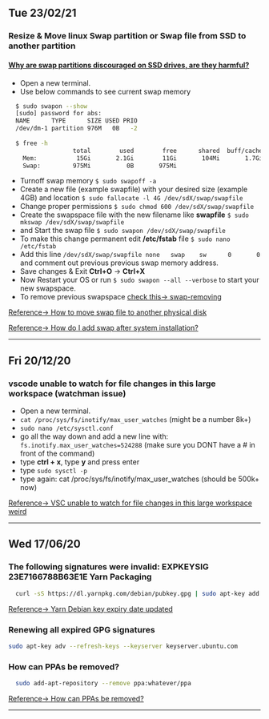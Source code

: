 ## Tue 23/02/21
### Resize & Move linux **Swap partition** or **Swap file** from **SSD** to another partition
#### [Why are swap partitions discouraged on SSD drives, are they harmful?](https://askubuntu.com/questions/652337/why-are-swap-partitions-discouraged-on-ssd-drives-are-they-harmful)
- Open a new terminal.
- Use below commands to see current swap memory
```sh
  $ sudo swapon --show
  [sudo] password for abs: 
  NAME      TYPE      SIZE USED PRIO
  /dev/dm-1 partition 976M   0B   -2
  
  $ free -h
                  total        used        free      shared  buff/cache   available
    Mem:           15Gi       2.1Gi        11Gi       104Mi       1.7Gi        13Gi
    Swap:         975Mi          0B       975Mi
```
- Turnoff swap memory `$ sudo swapoff -a`
- Create a new file (example swapfile) with your desired size (example 4GB) and location `$ sudo fallocate -l 4G /dev/sdX/swap/swapfile`
- Change proper permissions `$ sudo chmod 600 /dev/sdX/swap/swapfile`
- Create the swapspace file with the new filename like **swapfile** `$ sudo mkswap /dev/sdX/swap/swapfile`
- and Start the swap file `$ sudo swapon /dev/sdX/swap/swapfile`
- To make this change permanent edit **/etc/fstab** file `$ sudo nano /etc/fstab`
- Add this line `/dev/sdX/swap/swapfile none   swap    sw      0       0` and comment out previous previous swap memory address.
- Save changes & Exit **Ctrl+O** -> **Ctrl+X**
- Now Restart your OS or run `$ sudo swapon --all --verbose` to start your new swapspace.
- To remove previous swapspace [check this-> swap-removing](https://web.mit.edu/rhel-doc/5/RHEL-5-manual/Deployment_Guide-en-US/s1-swap-removing.html)

[Reference-> How to move swap file to another physical disk](https://forums.linuxmint.com/viewtopic.php?t=317474)

[Reference-> How do I add swap after system installation?](https://askubuntu.com/questions/33697/how-do-i-add-swap-after-system-installation)

---

## Fri 20/12/20
### vscode unable to watch for file changes in this large workspace (watchman issue)
- Open a new terminal.
- `cat /proc/sys/fs/inotify/max_user_watches` (might be a number 8k+)
- `sudo nano /etc/sysctl.conf`
- go all the way down and add a new line with: `fs.inotify.max_user_watches=524288` (make sure you DONT have a # in front of the command)
- type **ctrl + x**, type **y** and press enter
- type `sudo sysctl -p`
- type again: cat /proc/sys/fs/inotify/max_user_watches (should be 500k+ now)

[Reference-> VSC unable to watch for file changes in this large workspace weird](https://stackoverflow.com/a/56292289/5277438)

---

## Wed 17/06/20
### The following signatures were invalid: EXPKEYSIG 23E7166788B63E1E Yarn Packaging 
```sh
  curl -sS https://dl.yarnpkg.com/debian/pubkey.gpg | sudo apt-key add -
```
[Reference-> Yarn Debian key expiry date updated](https://github.com/yarnpkg/yarn/issues/7866)

### Renewing all expired GPG signatures
```bash	
sudo apt-key adv --refresh-keys --keyserver keyserver.ubuntu.com	
```

### How can PPAs be removed? 
```bash
  sudo add-apt-repository --remove ppa:whatever/ppa
```
[Reference-> How can PPAs be removed?](https://askubuntu.com/questions/307/how-can-ppas-be-removed)

---

